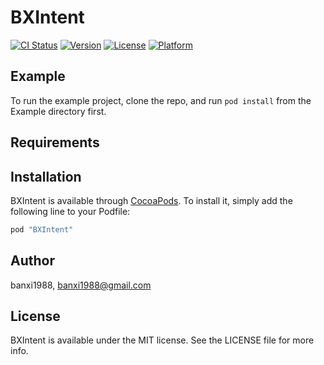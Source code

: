 # BXIntent

[![CI Status](http://img.shields.io/travis/banxi1988/BXIntent.svg?style=flat)](https://travis-ci.org/banxi1988/BXIntent)
[![Version](https://img.shields.io/cocoapods/v/BXIntent.svg?style=flat)](http://cocoapods.org/pods/BXIntent)
[![License](https://img.shields.io/cocoapods/l/BXIntent.svg?style=flat)](http://cocoapods.org/pods/BXIntent)
[![Platform](https://img.shields.io/cocoapods/p/BXIntent.svg?style=flat)](http://cocoapods.org/pods/BXIntent)

## Example

To run the example project, clone the repo, and run `pod install` from the Example directory first.

## Requirements

## Installation

BXIntent is available through [CocoaPods](http://cocoapods.org). To install
it, simply add the following line to your Podfile:

```ruby
pod "BXIntent"
```

## Author

banxi1988, banxi1988@gmail.com

## License

BXIntent is available under the MIT license. See the LICENSE file for more info.
